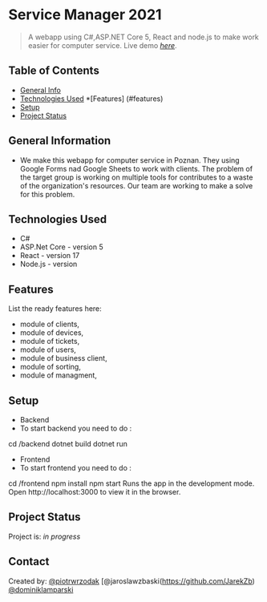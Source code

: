 # Service Manager 2021
> A webapp using  C#,ASP.NET Core 5, React and node.js to make work easier for computer service.
> Live demo [_here_](http://46.41.149.61:5000/). 

## Table of Contents
* [General Info](#general-information)
* [Technologies Used](#technologies-used)
*[Features] (#features)
* [Setup](#setup)
* [Project Status](#project-status)



## General Information
- We make this webapp for computer service in Poznan. They using Google Forms nad Google Sheets to work with clients.
The problem of the target group is working on multiple tools for   contributes to a waste of the organization's resources.
Our team are working to make a solve for this problem.


## Technologies Used
- C# 
- ASP.Net Core - version 5
- React - version 17
- Node.js - version


## Features
List the ready features here:
- module of clients,
- module of devices,
- module of tickets,
- module of users,
- module of business client,
- module of sorting,
- module of managment,



## Setup

- Backend
- To start backend you need to do :

cd /backend
dotnet build
dotnet run

- Frontend 
- To start frontend you need to do :

cd /frontend
npm install
npm start
Runs the app in the development mode.
Open http://localhost:3000 to view it in the browser.




## Project Status
Project is: _in progress_ 




## Contact
Created by:
 [@piotrwrzodak](https://github.com/piotrwrzodak)
 [@jaroslawzbaski(https://github.com/JarekZb)
 [@dominiklamparski](https://github.com/dlamparski)
<!-- Optional -->
<!-- ## License -->
<!-- This project is open source and available under the [... License](). -->

<!-- You don't have to include all sections - just the one's relevant to your project -->
